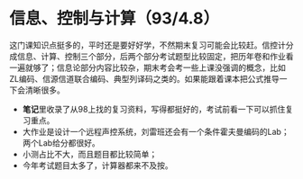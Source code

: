 # 信息、控制与计算（93/4.8）
这门课知识点挺多的，平时还是要好好学，不然期末复习可能会比较赶。信控计分成信息、计算、控制三个部分，后两个部分考试题型比较固定，把历年卷和作业看一遍就够了；信息论部分内容比较杂，期末考会考一些上课没强调的概念，比如ZL编码、信源信道联合编码、典型列译码之类的。如果能跟着课本把公式推导一下会清晰很多。
+ **笔记**里收录了从98上找的复习资料，写得都挺好的，考试前看一下可以抓住复习重点。
+ 大作业是设计一个远程声控系统，刘雷班还会有一个条件霍夫曼编码的Lab；两个Lab给分都很好。
+ 小测占比不大，而且题目都比较简单；
+ 今年考试题目太多了，计算器都来不及按。

